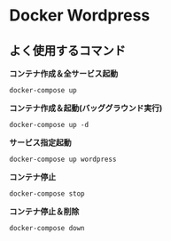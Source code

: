 # Docker Wordpress

## よく使用するコマンド

**コンテナ作成＆全サービス起動**

```
docker-compose up
```

**コンテナ作成＆起動(バッググラウンド実行)**

```
docker-compose up -d
```

**サービス指定起動**

```
docker-compose up wordpress
```

**コンテナ停止**

```
docker-compose stop
```

**コンテナ停止＆削除**

```
docker-compose down
```
